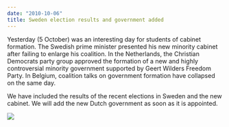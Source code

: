 ```yaml
---
date: "2010-10-06"
title: Sweden election results and government added
---
```


Yesterday (5 October) was an interesting day for students of cabinet formation. The Swedish prime minister presented his new minority cabinet after failing to enlarge his coalition. In the Netherlands, the Christian Democrats party group approved the formation of a new and highly controversial minority government supported by Geert Wilders Freedom Party. In Belgium, coalition talks on government formation have collapsed on the same day.

We have included the results of the recent elections in Sweden and the new cabinet. We will add the new Dutch government as soon as it is appointed.



![](/images/parliament-sweden.jpg)
